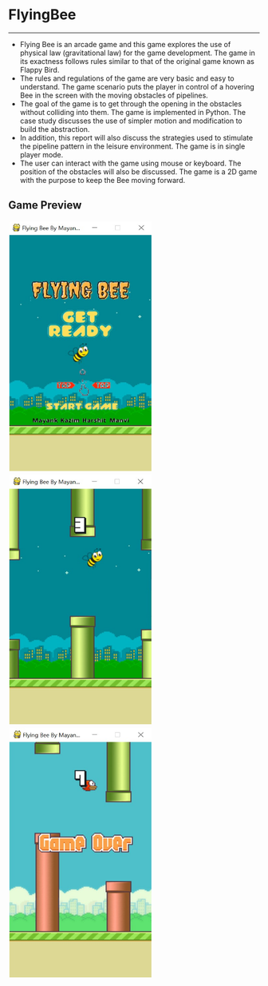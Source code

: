 # FlyingBee
---
- Flying Bee is an arcade game and this game explores the use of physical law (gravitational law) for the game
development. The game in its exactness follows rules similar to that of the original
game known as Flappy Bird.
- The rules and regulations of the game are very basic and easy to understand. The
game scenario puts the player in control of a hovering Bee in the screen with the
moving obstacles of pipelines.
- The goal of the game is to get through the opening in the obstacles without
colliding into them. The game is implemented in Python. The case study discusses
the use of simpler motion and modification to build the abstraction.
- In addition, this report will also discuss the strategies used to stimulate the pipeline
pattern in the leisure environment. The game is in single player mode.
- The user can interact with the game using mouse or keyboard. The position of the
obstacles will also be discussed. The game is a 2D game with the purpose to keep
the Bee moving forward.

## Game Preview
<div stlyle = "display : flex;">
<img style = "padding : 2px 2px;" src="screenshot1.jpg" width="285" height="500">
<img style = "padding : 2px 2px;" src="screenshot2.jpg" width="285" height="500">
<img style = "padding : 2px 2px;" src="screenshot3.jpg" width="285" height="500">
</div>
